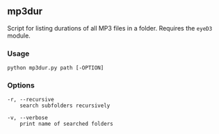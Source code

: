 mp3dur
------

Script for listing durations of all MP3 files in a folder.  Requires the `eyeD3` module.

### Usage

    python mp3dur.py path [-OPTION]

### Options

    -r, --recursive
        search subfolders recursively
    
    -v, --verbose
        print name of searched folders
        
